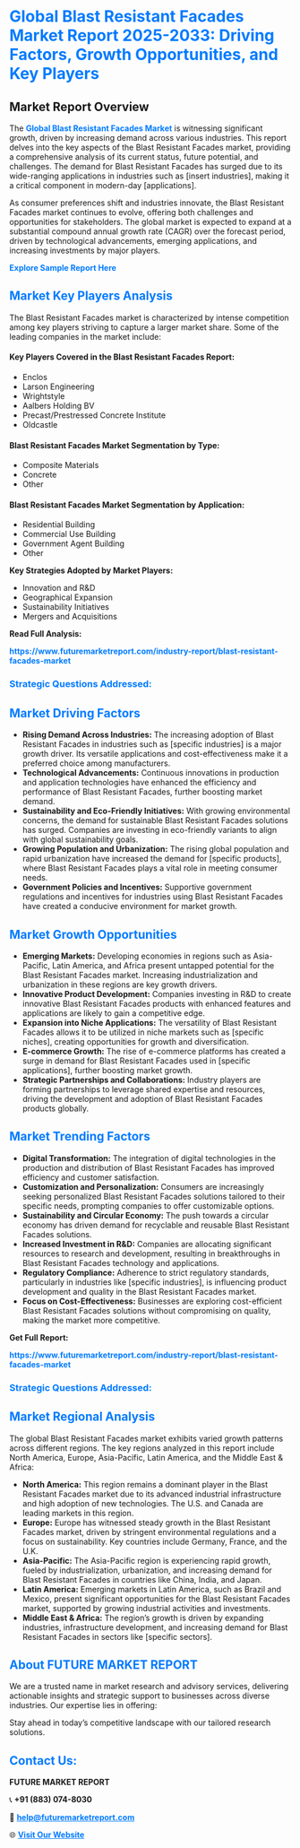 <h1 style="color: #007BFF;">Global Blast Resistant Facades Market Report 2025-2033: Driving Factors, Growth Opportunities, and Key Players</h1>

<section id="overview">
<h2>Market Report Overview</h2>
<p>The <a href="https://www.futuremarketreport.com/industry-report/blast-resistant-facades-market" style="color: #007BFF; text-decoration: none;"><strong>Global Blast Resistant Facades Market</strong></a> is witnessing significant growth, driven by increasing demand across various industries. This report delves into the key aspects of the Blast Resistant Facades market, providing a comprehensive analysis of its current status, future potential, and challenges. The demand for Blast Resistant Facades has surged due to its wide-ranging applications in industries such as [insert industries], making it a critical component in modern-day [applications].</p>
<p>As consumer preferences shift and industries innovate, the Blast Resistant Facades market continues to evolve, offering both challenges and opportunities for stakeholders. The global market is expected to expand at a substantial compound annual growth rate (CAGR) over the forecast period, driven by technological advancements, emerging applications, and increasing investments by major players.</p>
</section>

<section id="overview">
<p><a href="https://www.futuremarketreport.com/request-sample/reportId=92911" style="color: #007BFF; text-decoration: none;"><strong>Explore Sample Report Here</strong></a></p>
</section>

<section id="key-players">
<h2 style="color: #007BFF;">Market Key Players Analysis</h2>
<p>The Blast Resistant Facades market is characterized by intense competition among key players striving to capture a larger market share. Some of the leading companies in the market include:</p>
<h4>Key Players Covered in the Blast Resistant Facades Report:</h4>
<ul><li>Enclos</li><li>Larson Engineering</li><li>Wrightstyle</li><li>Aalbers Holding BV</li><li>Precast/Prestressed Concrete Institute</li><li>Oldcastle</li></ul>
<h4>Blast Resistant Facades Market Segmentation by Type:</h4>
<ul><li>Composite Materials</li><li>Concrete</li><li>Other</li></ul>

<h4>Blast Resistant Facades Market Segmentation by Application:</h4>
<ul><li>Residential Building</li><li>Commercial Use Building</li><li>Government Agent Building</li><li>Other</li></ul>
<p><strong>Key Strategies Adopted by Market Players:</strong></p>
<ul>
<li>Innovation and R&D</li>
<li>Geographical Expansion</li>
<li>Sustainability Initiatives</li>
<li>Mergers and Acquisitions</li>
</ul>
</section>

<section>
<p><strong>Read Full Analysis: </strong></p><a href="https://www.futuremarketreport.com/industry-report/blast-resistant-facades-market" style="color: #007BFF; text-decoration: none;"><strong>https://www.futuremarketreport.com/industry-report/blast-resistant-facades-market</strong></a>
<h3 style="color: #007BFF;">Strategic Questions Addressed:</h3>
</section>

<section id="driving-factors">
<h2 style="color: #007BFF;">Market Driving Factors</h2>
<ul>
<li><strong>Rising Demand Across Industries:</strong> The increasing adoption of Blast Resistant Facades in industries such as [specific industries] is a major growth driver. Its versatile applications and cost-effectiveness make it a preferred choice among manufacturers.</li>
<li><strong>Technological Advancements:</strong> Continuous innovations in production and application technologies have enhanced the efficiency and performance of Blast Resistant Facades, further boosting market demand.</li>
<li><strong>Sustainability and Eco-Friendly Initiatives:</strong> With growing environmental concerns, the demand for sustainable Blast Resistant Facades solutions has surged. Companies are investing in eco-friendly variants to align with global sustainability goals.</li>
<li><strong>Growing Population and Urbanization:</strong> The rising global population and rapid urbanization have increased the demand for [specific products], where Blast Resistant Facades plays a vital role in meeting consumer needs.</li>
<li><strong>Government Policies and Incentives:</strong> Supportive government regulations and incentives for industries using Blast Resistant Facades have created a conducive environment for market growth.</li>
</ul>
</section>

<section id="growth-opportunities">
<h2 style="color: #007BFF;">Market Growth Opportunities</h2>
<ul>
<li><strong>Emerging Markets:</strong> Developing economies in regions such as Asia-Pacific, Latin America, and Africa present untapped potential for the Blast Resistant Facades market. Increasing industrialization and urbanization in these regions are key growth drivers.</li>
<li><strong>Innovative Product Development:</strong> Companies investing in R&D to create innovative Blast Resistant Facades products with enhanced features and applications are likely to gain a competitive edge.</li>
<li><strong>Expansion into Niche Applications:</strong> The versatility of Blast Resistant Facades allows it to be utilized in niche markets such as [specific niches], creating opportunities for growth and diversification.</li>
<li><strong>E-commerce Growth:</strong> The rise of e-commerce platforms has created a surge in demand for Blast Resistant Facades used in [specific applications], further boosting market growth.</li>
<li><strong>Strategic Partnerships and Collaborations:</strong> Industry players are forming partnerships to leverage shared expertise and resources, driving the development and adoption of Blast Resistant Facades products globally.</li>
</ul>
</section>

<section id="trending-factors">
<h2 style="color: #007BFF;">Market Trending Factors</h2>
<ul>
<li><strong>Digital Transformation:</strong> The integration of digital technologies in the production and distribution of Blast Resistant Facades has improved efficiency and customer satisfaction.</li>
<li><strong>Customization and Personalization:</strong> Consumers are increasingly seeking personalized Blast Resistant Facades solutions tailored to their specific needs, prompting companies to offer customizable options.</li>
<li><strong>Sustainability and Circular Economy:</strong> The push towards a circular economy has driven demand for recyclable and reusable Blast Resistant Facades solutions.</li>
<li><strong>Increased Investment in R&D:</strong> Companies are allocating significant resources to research and development, resulting in breakthroughs in Blast Resistant Facades technology and applications.</li>
<li><strong>Regulatory Compliance:</strong> Adherence to strict regulatory standards, particularly in industries like [specific industries], is influencing product development and quality in the Blast Resistant Facades market.</li>
<li><strong>Focus on Cost-Effectiveness:</strong> Businesses are exploring cost-efficient Blast Resistant Facades solutions without compromising on quality, making the market more competitive.</li>
</ul>
</section>

<section>
<p><strong>Get Full Report: </strong></p><a href="https://www.futuremarketreport.com/industry-report/blast-resistant-facades-market" style="color: #007BFF; text-decoration: none;"><strong>https://www.futuremarketreport.com/industry-report/blast-resistant-facades-market</strong></a>
<h3 style="color: #007BFF;">Strategic Questions Addressed:</h3>
</section>


<section id="regional-analysis">
<h2 style="color: #007BFF;">Market Regional Analysis</h2>
<p>The global Blast Resistant Facades market exhibits varied growth patterns across different regions. The key regions analyzed in this report include North America, Europe, Asia-Pacific, Latin America, and the Middle East & Africa:</p>
<ul>
<li><strong>North America:</strong> This region remains a dominant player in the Blast Resistant Facades market due to its advanced industrial infrastructure and high adoption of new technologies. The U.S. and Canada are leading markets in this region.</li>
<li><strong>Europe:</strong> Europe has witnessed steady growth in the Blast Resistant Facades market, driven by stringent environmental regulations and a focus on sustainability. Key countries include Germany, France, and the U.K.</li>
<li><strong>Asia-Pacific:</strong> The Asia-Pacific region is experiencing rapid growth, fueled by industrialization, urbanization, and increasing demand for Blast Resistant Facades in countries like China, India, and Japan.</li>
<li><strong>Latin America:</strong> Emerging markets in Latin America, such as Brazil and Mexico, present significant opportunities for the Blast Resistant Facades market, supported by growing industrial activities and investments.</li>
<li><strong>Middle East & Africa:</strong> The region’s growth is driven by expanding industries, infrastructure development, and increasing demand for Blast Resistant Facades in sectors like [specific sectors].</li>
</ul>
</section>

<footer>
<h2 style="color: #007BFF;">About FUTURE MARKET REPORT</h2>
<p>We are a trusted name in market research and advisory services, delivering actionable insights and strategic support to businesses across diverse industries. Our expertise lies in offering:</p>

<p>Stay ahead in today’s competitive landscape with our tailored research solutions.</p>

<h2 style="color: #007BFF;">Contact Us:</h2>
<p><strong>FUTURE MARKET REPORT</strong></p>
<p>📞 <strong>+91 (883) 074-8030</strong></p>
<p>📧 <strong><a href="mailto:help@futuremarketreport.com" style="color: #007BFF;">help@futuremarketreport.com</a></strong></p>
<p>🌐 <strong><a href="https://www.futuremarketreport.com/" style="color: #007BFF;">Visit Our Website</a></strong></p>
</footer>